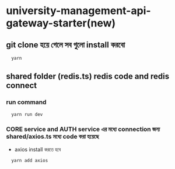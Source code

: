 # university-management-api-gateway-starter(new)

## git clone হয়ে গেলে সব গুলো install করবো

```bash
  yarn 
```

## shared folder (redis.ts) redis code and redis connect

### run command

```bash
  yarn run dev
```

### CORE service and AUTH service এর মধ্যে connection জন্য shared/axios.ts মধ্যে code করা হয়েছে

- axios install করতে হবে

```bash
  yarn add axios
```

